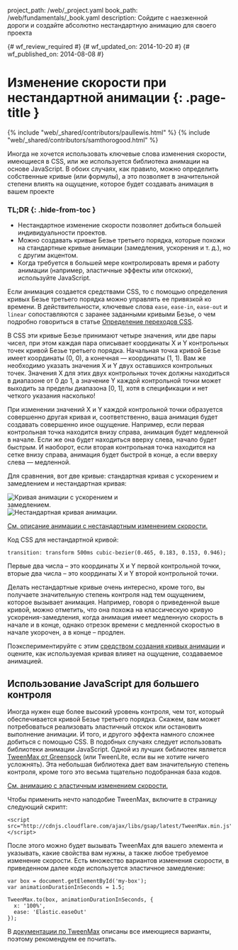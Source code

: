 project_path: /web/_project.yaml
book_path: /web/fundamentals/_book.yaml
description: Сойдите с наезженной дороги и создайте абсолютно нестандартную анимацию для своего проекта

{# wf_review_required #}
{# wf_updated_on: 2014-10-20 #}
{# wf_published_on: 2014-08-08 #}

# Изменение скорости при нестандартной анимации {: .page-title }

{% include "web/_shared/contributors/paullewis.html" %}
{% include "web/_shared/contributors/samthorogood.html" %}


Иногда не хочется использовать ключевые слова изменения скорости, имеющиеся в CSS, или же используется библиотека анимации на основе JavaScript. В обоих случаях, как правило, можно определить собственные кривые (или формулы), а это позволяет в значительной степени влиять на ощущение, которое будет создавать анимация в вашем проекте

### TL;DR {: .hide-from-toc }
- Нестандартное изменение скорости позволяет добиться большей индивидуальности проектов.
- Можно создавать кривые Безье третьего порядка, которые похожи на стандартные кривые анимации (замедления, ускорения и т. д.), но с другим акцентом.
- Когда требуется в большей мере контролировать время и работу анимации (например, эластичные эффекты или отскоки), используйте JavaScript.


Если анимация создается средствами CSS, то с помощью определения кривых Безье третьего порядка можно управлять ее привязкой ко времени. В действительности, ключевые слова `ease`, `ease-in`, `ease-out` и `linear` сопоставляются с заранее заданными кривыми Безье, о чем подробно говориться в статье [Определение переходов CSS](http://www.w3.org/TR/css3-transitions/).

В CSS эти кривые Безье принимают четыре значения, или две пары чисел, при этом каждая пара описывает координаты X и Y контрольных точек кривой Безье третьего порядка.  Начальная точка кривой Безье имеет координаты (0, 0), а конечная ― координаты (1, 1). Вам же необходимо указать значения X и Y двух оставшихся контрольных точек. Значения X для этих двух контрольных точек должны находиться в диапазоне от 0 до 1, а значение Y каждой контрольной точки может выходить за пределы диапазона [0, 1], хотя в спецификации и нет четкого указания насколько!

При изменении значений X и Y каждой контрольной точки образуется совершенно другая кривая и, соответственно, ваша анимация будет создавать совершенно иное ощущение. Например, если первая контрольная точка находится внизу справа, анимация будет медленной в начале. Если же она будет находиться вверху слева, начало будет быстрым. И наоборот, если вторая контрольная точка находится на сетке внизу справа, анимация будет быстрой в конце, а если вверху слева ― медленной.

Для сравнения, вот две кривые: стандартная кривая с ускорением и замедлением и нестандартная кривая:

<img src="images/ease-in-out-markers.png" style="display: inline; max-width: 300px" alt="Кривая анимации с ускорением и замедлением." />
<img src="images/custom.png" style="display: inline; max-width: 300px" alt="Нестандартная кривая анимации." />

<a href="https://googlesamples.github.io/web-fundamentals/samples/../fundamentals/design-and-ui/animations/box-move-custom-curve.html">См. описание анимации с нестандартным изменением скорости.</a>

Код CSS для нестандартной кривой:


    transition: transform 500ms cubic-bezier(0.465, 0.183, 0.153, 0.946);
    

Первые два числа – это координаты X и Y первой контрольной точки, вторые два числа – это координаты X и Y второй контрольной точки.

Делать нестандартные кривые очень интересно, кроме того, вы получаете значительную степень контроля над тем ощущением, которое вызывает анимация. Например, говоря о приведенной выше кривой, можно отметить, что она похожа на классическую кривую ускорения-замедления, когда анимация имеет медленную скорость в начале и в конце, однако отрезок времени с медленной скоростью в начале укорочен, а в конце – продлен.

Поэкспериментируйте с этим <a href="https://googlesamples.github.io/web-fundamentals/samples/../fundamentals/design-and-ui/animations/curve-playground.html">средством создания кривых анимации</a> и оцените, как используемая кривая влияет на ощущение, создаваемое анимацией.

## Использование JavaScript для большего контроля

Иногда нужен еще более высокий уровень контроля, чем тот, который обеспечивается кривой Безье третьего порядка. Скажем, вам может потребоваться реализовать эластичный отскок или остановить выполнение анимации. И того, и другого эффекта намного сложнее добиться с помощью CSS. В подобных случаях следует использовать библиотеки анимации JavaScript. Одной из лучших библиотек является [TweenMax от Greensock](https://github.com/greensock/GreenSock-JS/tree/master/src/minified) (или TweenLite, если вы не хотите ничего усложнять). Эта небольшая библиотека дает вам значительную степень контроля, кроме того это весьма тщательно подобранная база кодов.

<a href="https://googlesamples.github.io/web-fundamentals/samples/../fundamentals/design-and-ui/animations/box-move-elastic.html">См. анимацию с эластичным изменением скорости.</a>

Чтобы применить нечто наподобие TweenMax, включите в страницу следующий скрипт:


    <script src="http://cdnjs.cloudflare.com/ajax/libs/gsap/latest/TweenMax.min.js"></script>
    

После этого можно будет вызывать TweenMax для вашего элемента и указывать, какие свойства вам нужны, а также любое требуемое изменение скорости. Есть множество вариантов изменения скорости, в приведенном далее коде используется эластичное замедление:


    var box = document.getElementById('my-box');
    var animationDurationInSeconds = 1.5;
    
    TweenMax.to(box, animationDurationInSeconds, {
      x: '100%',
      ease: 'Elastic.easeOut'
    });
    

В [документации по TweenMax](http://greensock.com/docs/#/HTML5/GSAP/TweenMax/) описаны все имеющиеся варианты, поэтому рекомендуем ее почитать.



